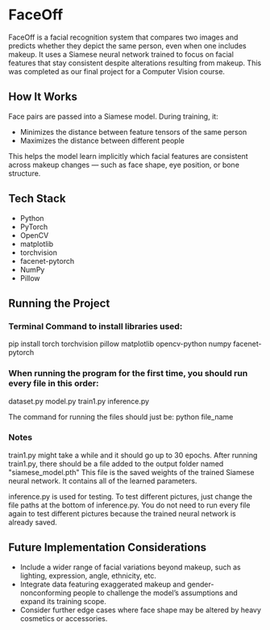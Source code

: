# FaceOff

FaceOff is a facial recognition system that compares two images and predicts whether they depict the same person, even when one includes makeup. It uses a Siamese neural network trained to focus on facial features that stay consistent despite alterations resulting from makeup. This was completed as our final project for a Computer Vision course.

## How It Works

Face pairs are passed into a Siamese model. During training, it:

- Minimizes the distance between feature tensors of the same person
- Maximizes the distance between different people

This helps the model learn implicitly which facial features are consistent across makeup changes — such as face shape, eye position, or bone structure.

## Tech Stack

- Python
- PyTorch
- OpenCV
- matplotlib
- torchvision
- facenet-pytorch
- NumPy
- Pillow

## Running the Project

### Terminal Command to install libraries used:
pip install torch torchvision pillow matplotlib opencv-python numpy facenet-pytorch

### When running the program for the first time, you should run every file in this order:
dataset.py
model.py
train1.py
inference.py

The command for running the files should just be: python file_name

### Notes
train1.py might take a while and it should go up to 30 epochs.
After running train1.py, there should be a file added to the output folder named "siamese_model.pth"
This file is the saved weights of the trained Siamese neural network. 
It contains all of the learned parameters.

inference.py is used for testing. 
To test different pictures, just change the file paths at the bottom of inference.py.
You do not need to run every file again to test different pictures because the trained 
neural network is already saved. 

## Future Implementation Considerations

- Include a wider range of facial variations beyond makeup, such as lighting, expression, angle, ethnicity, etc.
- Integrate data featuring exaggerated makeup and gender-nonconforming people to challenge the model’s assumptions and expand its training scope.
- Consider further edge cases where face shape may be altered by heavy cosmetics or accessories.
